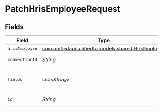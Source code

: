 # PatchHrisEmployeeRequest


## Fields

| Field                                                                                      | Type                                                                                       | Required                                                                                   | Description                                                                                |
| ------------------------------------------------------------------------------------------ | ------------------------------------------------------------------------------------------ | ------------------------------------------------------------------------------------------ | ------------------------------------------------------------------------------------------ |
| `hrisEmployee`                                                                             | [com.unifiedapi.unifiedto.models.shared.HrisEmployee](../../models/shared/HrisEmployee.md) | :heavy_minus_sign:                                                                         | N/A                                                                                        |
| `connectionId`                                                                             | *String*                                                                                   | :heavy_check_mark:                                                                         | ID of the connection                                                                       |
| `fields`                                                                                   | List<*String*>                                                                             | :heavy_minus_sign:                                                                         | Comma-delimited fields to return                                                           |
| `id`                                                                                       | *String*                                                                                   | :heavy_check_mark:                                                                         | ID of the Employee                                                                         |